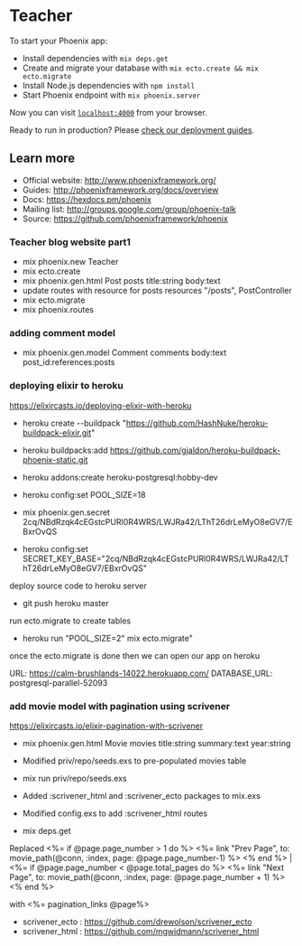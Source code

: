# Teacher

To start your Phoenix app:

  * Install dependencies with `mix deps.get`
  * Create and migrate your database with `mix ecto.create && mix ecto.migrate`
  * Install Node.js dependencies with `npm install`
  * Start Phoenix endpoint with `mix phoenix.server`

Now you can visit [`localhost:4000`](http://localhost:4000) from your browser.

Ready to run in production? Please [check our deployment guides](http://www.phoenixframework.org/docs/deployment).

## Learn more

  * Official website: http://www.phoenixframework.org/
  * Guides: http://phoenixframework.org/docs/overview
  * Docs: https://hexdocs.pm/phoenix
  * Mailing list: http://groups.google.com/group/phoenix-talk
  * Source: https://github.com/phoenixframework/phoenix

### Teacher blog website part1
  * mix phoenix.new Teacher
  * mix ecto.create
  * mix phoenix.gen.html Post posts title:string body:text
  * update routes with resource for posts
  resources "/posts", PostController
  * mix ecto.migrate
  * mix phoenix.routes

### adding comment model

  * mix phoenix.gen.model Comment comments body:text post_id:references:posts

### deploying elixir to heroku

https://elixircasts.io/deploying-elixir-with-heroku

  * heroku create --buildpack "https://github.com/HashNuke/heroku-buildpack-elixir.git"
  * heroku buildpacks:add https://github.com/gjaldon/heroku-buildpack-phoenix-static.git
  * heroku addons:create heroku-postgresql:hobby-dev
  * heroku config:set POOL_SIZE=18
  * mix phoenix.gen.secret
  2cq/NBdRzqk4cEGstcPURl0R4WRS/LWJRa42/LThT26drLeMyO8eGV7/EBxrOvQS

  * heroku config:set SECRET_KEY_BASE="2cq/NBdRzqk4cEGstcPURl0R4WRS/LWJRa42/LThT26drLeMyO8eGV7/EBxrOvQS"

deploy source code to heroku server
  * git push heroku master

run ecto.migrate to create tables
  * heroku run "POOL_SIZE=2" mix ecto.migrate"

once the ecto.migrate is done then we can open our app on heroku

URL: https://calm-brushlands-14022.herokuapp.com/
DATABASE_URL: postgresql-parallel-52093


### add movie model with pagination using scrivener
https://elixircasts.io/elixir-pagination-with-scrivener

  * mix phoenix.gen.html Movie movies title:string summary:text year:string

  * Modified priv/repo/seeds.exs to pre-populated movies table

  * mix run priv/repo/seeds.exs

  * Added :scrivener_html and :scrivener_ecto packages to mix.exs

  * Modified config.exs to add :scrivener_html routes

  * mix deps.get

  Replaced
  <%= if @page.page_number > 1 do %>
    <%= link "Prev Page", to: movie_path(@conn, :index, page: @page.page_number-1) %>
  <% end %>
  |
  <%= if @page.page_number < @page.total_pages do %>
    <%= link "Next Page", to: movie_path(@conn, :index, page: @page.page_number + 1) %>
  <% end %>

 with
 <%= pagination_links @page%>

* scrivener_ecto : https://github.com/drewolson/scrivener_ecto
* scrivener_html : https://github.com/mgwidmann/scrivener_html
